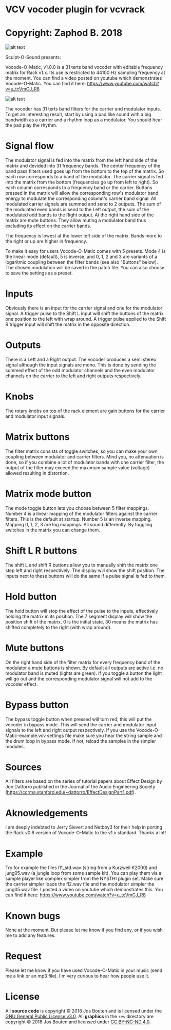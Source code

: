 # VCV vocoder plugin for vcvrack
# Copyright: Zaphod B. 2018

![alt text](doc/pic_logo_sos.gif)

Sculpt-O-Sound presents:

Vocode-O-Matic, v1.0.0 is a 31 terts band vocoder with editable frequency matrix for Rack v1.x.
Its use is restricted to 44100 Hz sampling frequency at the moment.
You can find a video posted on youtube which demonstrates Vocode-O-Matic. You can find it here: https://www.youtube.com/watch?v=u_tcVmCJ_R8

![alt text](doc/Screen_dump_Vocode-O-Matic-v0.4_01.png)

The vocoder has 31 terts band filters for the carrier and modulator inputs.
To get an interesting result, start by using a pad like sound with a big bandwidth as a carrier and
a rhythm loop as a modulator. You should hear the pad play the rhythm.

Signal flow
===========
The modulator signal is fed into the matrix from the left hand side of the matrix and devided into 31 frequency bands. The center frequency of the band pass filters used goes up from the bottom to the top of the matrix. So each row corresponds to a band of the modulator. The carrier signal is fed into the matrix from the bottom (frequencies go up from left to right). So each column corresponds to a frequency band or the carrier. Buttons pressed in the matrix will allow the corresponding row's modulator band energy to modulate the corresponding column's carrier band signal. All modulated carrier signals are summed and send to 2 outputs. The sum of the modulated even bands is send to the Left output, the sum of the modulated odd bands to the Right output. At the right hand side of the matrix are mute buttons. They allow muting a modulator band thus excluding its effect on the carrier bands.

The frequency is lowest at the lower left side of the matrix. Bands more to the right or up are higher in frequency.

To make it easy for users Vocode-O-Matic comes with 5 presets. Mode 4 is the linear mode (default), 5 is inverse, and 0, 1, 2 and 3 are variants of a logaritmic coupling between the filter bands (see also "Buttons" below). The chosen modulation will be saved in the patch file. You can also choose to save the settings as a preset.

Inputs
======
Obviously there is an input for the carrier signal and one for the modulator signal.
A trigger pulse to the Shift L input will shift the buttons of the matrix one position to the left with wrap around.
A trigger pulse applied to the Shift R trigger input will shift the matrix in the opposite direction.

Outputs
=======
There is a Left and a Right output. The vocoder produces a semi stereo signal although the input signals are mono. This is done by sending the summed effect of the odd modulator channels and the even modulator channels on the carrier to the left and right outputs respectively.

Knobs
=====
The rotary knobs on top of the rack element are gain buttons for the carrier and modulator input signals.

Matrix buttons
==============
The filter matrix consists of toggle switches, so you can make your own coupling between modulator and carrier filters.
Mind you, no attenuation is done, so if you combine a lot of modulator bands with one carrier filter, the output of the filter
may exceed the maximum sample value (voltage) allowed resulting in distortion.

Matrix mode button
==================
The mode toggle button lets you choose between 5 filter mappings. Number 4 is a linear mapping of the modulator filters
against the carrier filters. This is the default at startup. Number 5 is an inverse mapping.
Mapping 0, 1, 2, 3 are log mappings. All sound differently. By toggling switches in the matrix you can change them.

Shift L R buttons
=================
The shift L and shift R buttons allow you to manually shift the matrix one step left and right respectively. The display will show the shift position. The inputs next to these buttons will do the same if a pulse signal is fed to them.

Hold button
===========
The hold button will stop the effect of the pulse to the inputs, effectively holding the matrix in its position. The 7 segment display will show the position shift of the matrix. 0 is the initial state, 30 means the matrix has shifted completely to the right (with wrap around).

Mute buttons
============
On the right hand side of the filter matrix for every frequency band of the modulator a mute buttons is shown. By default all outputs are active i.e. no modulator band is muted (lights are green). If you toggle a button the light will go out and the corresponding modulator signal will not add to the vocoder effect.

Bypass button
=============
The bypass toggle button when pressed will turn red, this will put the vocoder in bypass mode.
This will send the carrier and modulator input signals to the left and right output respectively.
If you use the Vocode-O-Matic-example.vcv settings file make sure you hear the string sample and the drum loop in bypass mode. If not, reload the samples in the simpler modules.

Sources
=======
All filters are based on the series of tutorial papers about Effect Design by Jon Dattorro published in the Journal of the Audio Engineering Society (https://ccrma.stanford.edu/~dattorro/EffectDesignPart1.pdf).

Aknowledgements
===============
I am deeply indebted to Jerry Sievert and Netboy3 for their help in porting the Rack v0.6 version of Vocode-O-Matic to the v1.x standard. Thanks a lot!

Example
=======
Try for example the files fl1_std.wav (string from a Kurzweil K2000) and jung05.wav (a jungle loop from some sample kit).
You can play them via a sample player like complex simpler from the NYSTHI plugin set.
Make sure the carrier simpler loads the fl2.wav file and the modulator simpler the jung05.wav file.
I posted a video on youtube which demonstrates this. You can find it here: https://www.youtube.com/watch?v=u_tcVmCJ_R8

Known bugs
==========
None at the moment. But please let me know if you find any, or if you wish me to add any features.

Request
=======
Please let me know if you have used Vocode-O-Matic in your music (send me a link or an mp3 file). I'm very curious to hear how people use it.

License
=======
All **source code** is copyright © 2018 Jos Bouten and is licensed under the [GNU General Public License v3.0](gpl-3.0.txt).
All **graphics** in the `res` directory are copyright © 2018 Jos Bouten and licensed under [CC BY-NC-ND 4.0](https://creativecommons.org/licenses/by-nc-nd/4.0/).
